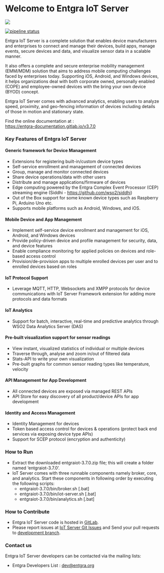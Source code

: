 # Welcome to Entgra IoT Server

<a href='https://opensource.org/licenses/Apache-2.0'><img src='https://img.shields.io/badge/License-Apache%202.0-blue.svg'></a><br/>

[![pipeline status](https://gitlab.com/entgra/product-iots/badges/master/pipeline.svg)](https://gitlab.com/entgra/product-iots/commits/master)

Entgra IoT Server is a complete solution that enables device manufacturers and enterprises to connect and manage their devices, build apps, manage events, secure devices and data, and visualize sensor data in a scalable manner.

It also offers a complete and secure enterprise mobility management (EMM/MDM) solution that aims to address mobile computing challenges faced by enterprises today. Supporting iOS, Android, and Windows devices, it helps organizations deal with both corporate owned, personally enabled (COPE) and employee-owned devices with the bring your own device (BYOD) concept.

Entgra IoT Server comes with advanced analytics, enabling users to analyze speed, proximity, and geo-fencing information of devices including details of those in motion and stationary state.

Find the online documentation at :  
https://entgra-documentation.gitlab.io/v3.7.0

### Key Features of Entgra IoT Server

#### Generic framework for Device Management
* Extensions for registering built-in/custom device types
* Self-service enrollment and management of connected devices
* Group, manage and monitor connected devices
* Share device operations/data with other users
* Distribute and manage applications/firmware of devices
* Edge computing powered by the Entgra Complex Event Processor (CEP) streaming engine (Siddhi - https://github.com/wso2/siddhi)
* Out of the Box support for some known device types such as Raspberry Pi, Arduino Uno etc.
* Supports mobile platforms such as Android, Windows, and iOS.

#### Mobile Device and App Management
* Implement self-service device enrollment and management for iOS, Android, and Windows devices
* Provide policy-driven device and profile management for security, data, and device features
* Enable compliance monitoring for applied policies on devices and role-based access control
* Provision/de-provision apps to multiple enrolled devices per user and to enrolled devices based on roles

#### IoT Protocol Support
* Leverage MQTT, HTTP, Websockets and XMPP protocols for device communications with IoT Server Framework extension for adding more protocols and data formats

#### IoT Analytics
* Support for batch, interactive, real-time and predictive analytics through WSO2 Data Analytics Server (DAS)

#### Pre-built visualization support for sensor readings
* View instant, visualized statistics of individual or multiple devices
* Traverse through, analyse and zoom in/out of filtered data
* Stats-API to write your own visualization
* Pre-built graphs for common sensor reading types like temperature, velocity

#### API Management for App Development
* All connected devices are exposed via managed REST APIs
* API Store for easy discovery of all product/device APIs for app development

#### Identity and Access Management
* Identity Management for devices
* Token based access control for devices & operations (protect back end services via exposing device type APIs)
* Support for SCEP protocol (encryption and authenticity)

### How to Run
* Extract the downloaded entgraiot-3.7.0.zip file; this will create a folder named ‘entgraiot-3.7.0’.
* IoT Server comes with three runnable components namely broker, core, and analytics. Start these components in following order by executing the following scripts:
    * entgraiot-3.7.0/bin/broker.sh [.bat]
    * entgraiot-3.7.0/bin/iot-server.sh [.bat]
    * entgraiot-3.7.0/bin/analytics.sh [.bat]

### How to Contribute

* Entgra IoT Server code is hosted in [GitLab](https://gitlab.com/entgra/product-iots).
* Please report issues at [IoT Server Git Issues](https://gitlab.com/entgra/product-iots/issues) and Send your pull requests to [development branch](https://gitlab.com/entgra/product-iots).

### Contact us

Entgra IoT Server developers can be contacted via the mailing lists:

* Entgra Developers List : dev@entgra.org

